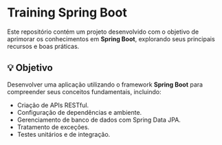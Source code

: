 # Training Spring Boot

Este repositório contém um projeto desenvolvido com o objetivo de aprimorar os conhecimentos em **Spring Boot**, explorando seus principais recursos e boas práticas.

## 💡 Objetivo

Desenvolver uma aplicação utilizando o framework **Spring Boot** para compreender seus conceitos fundamentais, incluindo:

-   Criação de APIs RESTful.
-   Configuração de dependências e ambiente.
-   Gerenciamento de banco de dados com Spring Data JPA.
-   Tratamento de exceções.
-   Testes unitários e de integração.